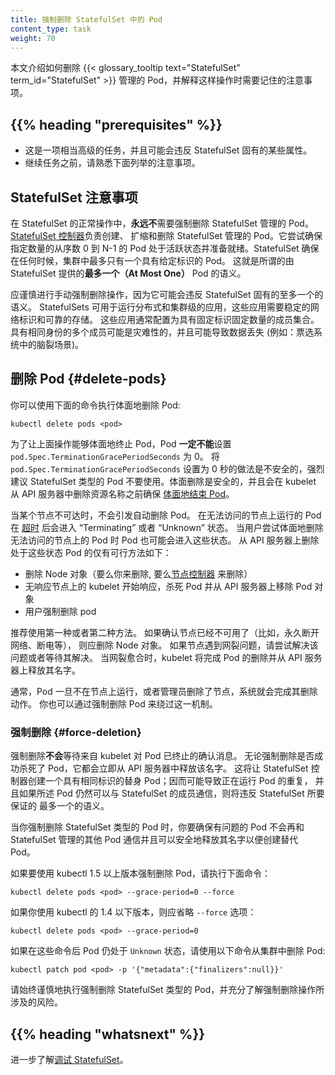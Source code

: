 ```yaml
---
title: 强制删除 StatefulSet 中的 Pod
content_type: task
weight: 70
---
```


<!--
reviewers:
- bprashanth
- erictune
- foxish
- smarterclayton
title: Force Delete StatefulSet Pods
content_type: task
weight: 70
-->

<!-- overview -->
<!--
This page shows how to delete Pods which are part of a
{{< glossary_tooltip text="stateful set" term_id="StatefulSet" >}},
and explains the considerations to keep in mind when doing so.
-->
本文介绍如何删除 {{< glossary_tooltip text="StatefulSet" term_id="StatefulSet" >}}
管理的 Pod，并解释这样操作时需要记住的注意事项。

## {{% heading "prerequisites" %}}

<!--
* This is a fairly advanced task and has the potential to violate some of the properties
  inherent to StatefulSet.
* Before proceeding, make yourself familiar with the considerations enumerated below.
-->
* 这是一项相当高级的任务，并且可能会违反 StatefulSet 固有的某些属性。
* 继续任务之前，请熟悉下面列举的注意事项。

<!-- steps -->

<!--
## StatefulSet considerations

In normal operation of a StatefulSet, there is **never** a need to force delete a StatefulSet Pod.
The [StatefulSet controller](/docs/concepts/workloads/controllers/statefulset/) is responsible for
creating, scaling and deleting members of the StatefulSet. It tries to ensure that the specified
number of Pods from ordinal 0 through N-1 are alive and ready. StatefulSet ensures that, at any time,
there is at most one Pod with a given identity running in a cluster. This is referred to as
*at most one* semantics provided by a StatefulSet.
-->
## StatefulSet 注意事项

在 StatefulSet 的正常操作中，**永远不**需要强制删除 StatefulSet 管理的 Pod。
[StatefulSet 控制器](/zh-cn/docs/concepts/workloads/controllers/statefulset/)负责创建、
扩缩和删除 StatefulSet 管理的 Pod。它尝试确保指定数量的从序数 0 到 N-1 的 Pod
处于活跃状态并准备就绪。StatefulSet 确保在任何时候，集群中最多只有一个具有给定标识的 Pod。
这就是所谓的由 StatefulSet 提供的**最多一个（At Most One）** Pod 的语义。

<!--
Manual force deletion should be undertaken with caution, as it has the potential to violate the
at most one semantics inherent to StatefulSet. StatefulSets may be used to run distributed and
clustered applications which have a need for a stable network identity and stable storage.
These applications often have configuration which relies on an ensemble of a fixed number of
members with fixed identities. Having multiple members with the same identity can be disastrous
and may lead to data loss (e.g. split brain scenario in quorum-based systems).
-->
应谨慎进行手动强制删除操作，因为它可能会违反 StatefulSet 固有的至多一个的语义。
StatefulSets 可用于运行分布式和集群级的应用，这些应用需要稳定的网络标识和可靠的存储。
这些应用通常配置为具有固定标识固定数量的成员集合。
具有相同身份的多个成员可能是灾难性的，并且可能导致数据丢失 (例如：票选系统中的脑裂场景)。

<!--
## Delete Pods

You can perform a graceful pod deletion with the following command:
-->
## 删除 Pod   {#delete-pods}

你可以使用下面的命令执行体面地删除 Pod:

```shell
kubectl delete pods <pod>
```

<!--
For the above to lead to graceful termination, the Pod **must not** specify a
`pod.Spec.TerminationGracePeriodSeconds` of 0. The practice of setting a
`pod.Spec.TerminationGracePeriodSeconds` of 0 seconds is unsafe and strongly discouraged
for StatefulSet Pods. Graceful deletion is safe and will ensure that the Pod
[shuts down gracefully](/docs/concepts/workloads/pods/pod-lifecycle/#pod-termination)
before the kubelet deletes the name from the apiserver.
-->
为了让上面操作能够体面地终止 Pod，Pod **一定不能**设置 `pod.Spec.TerminationGracePeriodSeconds` 为 0。
将 `pod.Spec.TerminationGracePeriodSeconds` 设置为 0 秒的做法是不安全的，强烈建议 StatefulSet 类型的
Pod 不要使用。体面删除是安全的，并且会在 kubelet 从 API 服务器中删除资源名称之前确保
[体面地结束 Pod](/zh-cn/docs/concepts/workloads/pods/pod-lifecycle/#pod-termination)。

<!--
A Pod is not deleted automatically when a node is unreachable.
The Pods running on an unreachable Node enter the 'Terminating' or 'Unknown' state after a
[timeout](/docs/concepts/architecture/nodes/#condition).
Pods may also enter these states when the user attempts graceful deletion of a Pod
on an unreachable Node.
The only ways in which a Pod in such a state can be removed from the apiserver are as follows:
-->
当某个节点不可达时，不会引发自动删除 Pod。
在无法访问的节点上运行的 Pod 在
[超时](/zh-cn/docs/concepts/architecture/nodes/#condition)
后会进入 “Terminating” 或者 “Unknown” 状态。
当用户尝试体面地删除无法访问的节点上的 Pod 时 Pod 也可能会进入这些状态。
从 API 服务器上删除处于这些状态 Pod 的仅有可行方法如下：

<!--
* The Node object is deleted (either by you, or by the
  [Node Controller](/docs/concepts/architecture/nodes/#node-controller)).
* The kubelet on the unresponsive Node starts responding, kills the Pod and removes the entry
   from the apiserver.
* Force deletion of the Pod by the user.
-->
* 删除 Node 对象（要么你来删除, 要么[节点控制器](/zh-cn/docs/concepts/architecture/nodes/#node-controller)
  来删除）
* 无响应节点上的 kubelet 开始响应，杀死 Pod 并从 API 服务器上移除 Pod 对象
* 用户强制删除 pod

<!--
The recommended best practice is to use the first or second approach. If a Node is confirmed
to be dead (e.g. permanently disconnected from the network, powered down, etc), then delete
the Node object. If the Node is suffering from a network partition, then try to resolve this
or wait for it to resolve. When the partition heals, the kubelet will complete the deletion
of the Pod and free up its name in the apiserver.
-->
推荐使用第一种或者第二种方法。
如果确认节点已经不可用了（比如，永久断开网络、断电等），
则应删除 Node 对象。
如果节点遇到网裂问题，请尝试解决该问题或者等待其解决。
当网裂愈合时，kubelet 将完成 Pod 的删除并从 API 服务器上释放其名字。

<!--
Normally, the system completes the deletion once the Pod is no longer running on a Node, or
the Node is deleted by an administrator. You may override this by force deleting the Pod.
-->
通常，Pod 一旦不在节点上运行，或者管理员删除了节点，系统就会完成其删除动作。
你也可以通过强制删除 Pod 来绕过这一机制。

<!--
### Force Deletion

Force deletions **do not** wait for confirmation from the kubelet that the Pod has been terminated.
Irrespective of whether a force deletion is successful in killing a Pod, it will immediately
free up the name from the apiserver. This would let the StatefulSet controller create a replacement
Pod with that same identity; this can lead to the duplication of a still-running Pod,
and if said Pod can still communicate with the other members of the StatefulSet,
will violate the at most one semantics that StatefulSet is designed to guarantee.
-->
### 强制删除    {#force-deletion}

强制删除**不会**等待来自 kubelet 对 Pod 已终止的确认消息。
无论强制删除是否成功杀死了 Pod，它都会立即从 API 服务器中释放该名字。
这将让 StatefulSet 控制器创建一个具有相同标识的替身 Pod；因而可能导致正在运行 Pod 的重复，
并且如果所述 Pod 仍然可以与 StatefulSet 的成员通信，则将违反 StatefulSet 所要保证的
最多一个的语义。

<!--
When you force delete a StatefulSet pod, you are asserting that the Pod in question will never
again make contact with other Pods in the StatefulSet and its name can be safely freed up for a
replacement to be created.
-->
当你强制删除 StatefulSet 类型的 Pod 时，你要确保有问题的 Pod 不会再和 StatefulSet 管理的其他
Pod 通信并且可以安全地释放其名字以便创建替代 Pod。

<!--
If you want to delete a Pod forcibly using kubectl version >= 1.5, do the following:
-->
如果要使用 kubectl 1.5 以上版本强制删除 Pod，请执行下面命令：

```shell
kubectl delete pods <pod> --grace-period=0 --force
```

<!--
If you're using any version of kubectl <= 1.4, you should omit the `--force` option and use:
-->
如果你使用 kubectl 的 1.4 以下版本，则应省略 `--force` 选项：

```shell
kubectl delete pods <pod> --grace-period=0
```

<!--
If even after these commands the pod is stuck on `Unknown` state, use the following command to
remove the pod from the cluster:
-->
如果在这些命令后 Pod 仍处于 `Unknown` 状态，请使用以下命令从集群中删除 Pod:

```shell
kubectl patch pod <pod> -p '{"metadata":{"finalizers":null}}'
```

<!--
Always perform force deletion of StatefulSet Pods carefully and with complete knowledge of the risks involved.
-->
请始终谨慎地执行强制删除 StatefulSet 类型的 Pod，并充分了解强制删除操作所涉及的风险。

## {{% heading "whatsnext" %}}

<!--
Learn more about [debugging a StatefulSet](/docs/tasks/debug/debug-application/debug-statefulset/).
-->
进一步了解[调试 StatefulSet](/zh-cn/docs/tasks/debug/debug-application/debug-statefulset/)。

